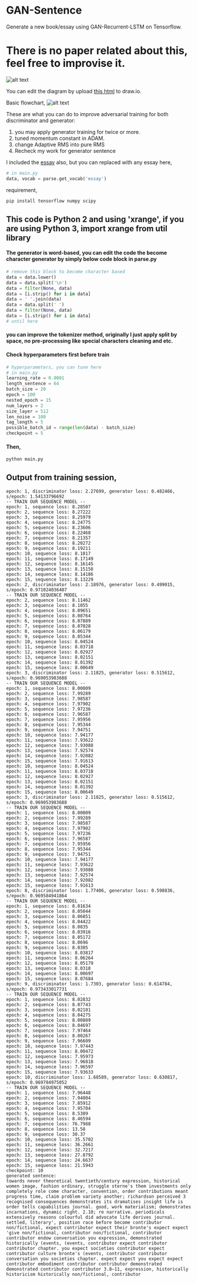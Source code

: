 # GAN-Sentence
Generate a new book/essay using GAN-Recurrent-LSTM on Tensorflow.
# There is no paper related about this, feel free to improvise it.

![alt text](gan-sentence.png)

You can edit the diagram by upload [this html](gan-sentence.html) to draw.io.

Basic flowchart,
![alt text](flowchart-gan-sentence.png)

These are what you can do to improve adversarial training for both discriminator and generator:
1. you may apply generator training for twice or more.
2. tuned momentum constant in ADAM.
3. change Adaptive RMS into pure RMS
4. Recheck my work for generator sentence

I included the [essay](https://github.com/huseinzol05/GAN-Sentence/blob/master/essay) also, but you can replaced with any essay here,
```python
# in main.py
data, vocab = parse.get_vocab('essay')
```

requirement,
```bash
pip install tensorflow numpy scipy
```

## This code is Python 2 and using 'xrange', if you are using Python 3, import xrange from util library
#### The generator is word-based, you can edit the code the become character generator by simply below code block in parse.py
```python
# remove this block to become character based
data = data.lower()
data = data.split('\n')
data = filter(None, data)
data = [i.strip() for i in data]
data = ' '.join(data)
data = data.split(' ')
data = filter(None, data)
data = [i.strip() for i in data]
# until here
```
#### you can improve the tokenizer method, originally I just apply split by space, no pre-processing like special characters cleaning and etc.

#### Check hyperparameters first before train
```python
# hyperparameters, you can tune here
# in main.py
learning_rate = 0.0001
length_sentence = 64
batch_size = 20
epoch = 100
nested_epoch = 15
num_layers = 2
size_layer = 512
len_noise = 100
tag_length = 5
possible_batch_id = range(len(data) - batch_size)
checkpoint = 5
```

#### Then,
```bash
python main.py
```

## Output from training session,
```text
epoch: 1, discriminator loss: 2.27699, generator loss: 0.482466, s/epoch: 1.54133796692
-- TRAIN OUR SEQUENCE MODEL --
epoch: 1, sequence loss: 8.28507
epoch: 2, sequence loss: 8.27222
epoch: 3, sequence loss: 8.25979
epoch: 4, sequence loss: 8.24775
epoch: 5, sequence loss: 8.23606
epoch: 6, sequence loss: 8.22468
epoch: 7, sequence loss: 8.21357
epoch: 8, sequence loss: 8.20272
epoch: 9, sequence loss: 8.19211
epoch: 10, sequence loss: 8.1817
epoch: 11, sequence loss: 8.17149
epoch: 12, sequence loss: 8.16145
epoch: 13, sequence loss: 8.15158
epoch: 14, sequence loss: 8.14186
epoch: 15, sequence loss: 8.13229
epoch: 2, discriminator loss: 2.18976, generator loss: 0.499015, s/epoch: 0.971024036407
-- TRAIN OUR SEQUENCE MODEL --
epoch: 2, sequence loss: 8.11462
epoch: 3, sequence loss: 8.1055
epoch: 4, sequence loss: 8.09651
epoch: 5, sequence loss: 8.08764
epoch: 6, sequence loss: 8.07889
epoch: 7, sequence loss: 8.07028
epoch: 8, sequence loss: 8.06179
epoch: 9, sequence loss: 8.05344
epoch: 10, sequence loss: 8.04524
epoch: 11, sequence loss: 8.03718
epoch: 12, sequence loss: 8.02927
epoch: 13, sequence loss: 8.02151
epoch: 14, sequence loss: 8.01392
epoch: 15, sequence loss: 8.00649
epoch: 3, discriminator loss: 2.11825, generator loss: 0.515612, s/epoch: 0.969053983688
-- TRAIN OUR SEQUENCE MODEL --
epoch: 1, sequence loss: 8.00009
epoch: 2, sequence loss: 7.99289
epoch: 3, sequence loss: 7.98587
epoch: 4, sequence loss: 7.97902
epoch: 5, sequence loss: 7.97236
epoch: 6, sequence loss: 7.96587
epoch: 7, sequence loss: 7.95956
epoch: 8, sequence loss: 7.95344
epoch: 9, sequence loss: 7.94751
epoch: 10, sequence loss: 7.94177
epoch: 11, sequence loss: 7.93622
epoch: 12, sequence loss: 7.93088
epoch: 13, sequence loss: 7.92574
epoch: 14, sequence loss: 7.92082
epoch: 15, sequence loss: 7.91613
epoch: 10, sequence loss: 8.04524
epoch: 11, sequence loss: 8.03718
epoch: 12, sequence loss: 8.02927
epoch: 13, sequence loss: 8.02151
epoch: 14, sequence loss: 8.01392
epoch: 15, sequence loss: 8.00649
epoch: 3, discriminator loss: 2.11825, generator loss: 0.515612, s/epoch: 0.969053983688
-- TRAIN OUR SEQUENCE MODEL --
epoch: 1, sequence loss: 8.00009
epoch: 2, sequence loss: 7.99289
epoch: 3, sequence loss: 7.98587
epoch: 4, sequence loss: 7.97902
epoch: 5, sequence loss: 7.97236
epoch: 6, sequence loss: 7.96587
epoch: 7, sequence loss: 7.95956
epoch: 8, sequence loss: 7.95344
epoch: 9, sequence loss: 7.94751
epoch: 10, sequence loss: 7.94177
epoch: 11, sequence loss: 7.93622
epoch: 12, sequence loss: 7.93088
epoch: 13, sequence loss: 7.92574
epoch: 14, sequence loss: 7.92082
epoch: 15, sequence loss: 7.91613
epoch: 8, discriminator loss: 1.77406, generator loss: 0.598836, s/epoch: 0.969584941864
-- TRAIN OUR SEQUENCE MODEL --
epoch: 1, sequence loss: 8.01634
epoch: 2, sequence loss: 8.05044
epoch: 3, sequence loss: 8.06851
epoch: 4, sequence loss: 8.04422
epoch: 5, sequence loss: 8.0835
epoch: 6, sequence loss: 8.03916
epoch: 7, sequence loss: 8.05172
epoch: 8, sequence loss: 8.0696
epoch: 9, sequence loss: 8.0305
epoch: 10, sequence loss: 8.03817
epoch: 11, sequence loss: 8.06264
epoch: 12, sequence loss: 8.05179
epoch: 13, sequence loss: 8.0318
epoch: 14, sequence loss: 8.00697
epoch: 15, sequence loss: 8.07684
epoch: 9, discriminator loss: 1.7303, generator loss: 0.614784, s/epoch: 0.973433017731
-- TRAIN OUR SEQUENCE MODEL --
epoch: 1, sequence loss: 8.02832
epoch: 2, sequence loss: 8.07743
epoch: 3, sequence loss: 8.02101
epoch: 4, sequence loss: 8.04275
epoch: 5, sequence loss: 8.00889
epoch: 6, sequence loss: 8.04697
epoch: 7, sequence loss: 7.97464
epoch: 8, sequence loss: 8.00267
epoch: 9, sequence loss: 7.96609
epoch: 10, sequence loss: 7.97443
epoch: 11, sequence loss: 8.00472
epoch: 12, sequence loss: 7.95973
epoch: 13, sequence loss: 7.96818
epoch: 14, sequence loss: 7.96597
epoch: 15, sequence loss: 7.93633
epoch: 10, discriminator loss: 1.68589, generator loss: 0.630817, s/epoch: 0.969784975052
-- TRAIN OUR SEQUENCE MODEL --
epoch: 1, sequence loss: 7.96448
epoch: 2, sequence loss: 7.94004
epoch: 3, sequence loss: 7.85912
epoch: 4, sequence loss: 7.95704
epoch: 5, sequence loss: 8.5389
epoch: 6, sequence loss: 8.46594
epoch: 7, sequence loss: 76.7988
epoch: 8, sequence loss: 13.58
epoch: 9, sequence loss: 30.37
epoch: 10, sequence loss: 35.5702
epoch: 11, sequence loss: 36.2661
epoch: 12, sequence loss: 32.7217
epoch: 13, sequence loss: 27.8792
epoch: 14, sequence loss: 24.6637
epoch: 15, sequence loss: 21.5943
checkpoint: 10
generated sentence: 
towards never theoretical twentieth/century expression, historical women image, fashion ordinary, struggle sterne's them investments only completely role come character, convention, order contributions meant progress time, claim problem variety another; richardson perceived 3 recognised consequences demonstrates its dramatises insight life is order tells capabilities journal. good, work materialism; demonstrates incarnations, dynamic right. 2.10; re narrative. periodicals extensively reasons colourful did advocate life derives journal. settled, literary', position race before become contributor non/fictional, expect contributor expect their bronte's expect expect 'give non/fictional, contributor non/fictional, contributor contributor endow conversation you expression, demonstrated historically (events, (events, contributor expect contributor contributor chapter. you expect societies contributor expect contributor culture bronte's (events, contributor contributor conversation you societies chapter. expect expect you expect expect contributor embodiment contributor contributor demonstrated demonstrated contributor contributor 3.8—11, expression, historically historicism historically non/fictional, contributor
```


